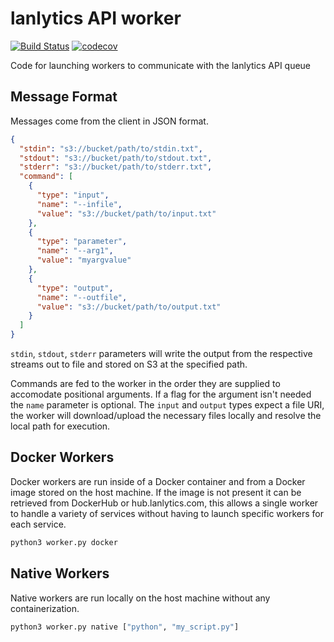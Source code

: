 # lanlytics API worker
[![Build Status](https://ci.lanlytics.com/nisac/lanlytics-api-worker.svg?token=RmFwLDimUxzrPXXq8Kti&branch=master)](https://ci.lanlytics.com/nisac/lanlytics-api-worker)
[![codecov](https://cov.lanlytics.com/ghe/nisac/lanlytics-api-worker/branch/master/graph/badge.svg)](https://cov.lanlytics.com/ghe/nisac/lanlytics-api-worker)

Code for launching workers to communicate with the lanlytics API queue

## Message Format
Messages come from the client in JSON format.
```json
{
  "stdin": "s3://bucket/path/to/stdin.txt",
  "stdout": "s3://bucket/path/to/stdout.txt",
  "stderr": "s3://bucket/path/to/stderr.txt",
  "command": [
    {
      "type": "input",
      "name": "--infile",
      "value": "s3://bucket/path/to/input.txt"
    },
    {
      "type": "parameter",
      "name": "--arg1",
      "value": "myargvalue"
    },
    {
      "type": "output",
      "name": "--outfile",
      "value": "s3://bucket/path/to/output.txt"
    }
  ]
}
```
`stdin`, `stdout`, `stderr` parameters will write the output from the respective streams out to file and stored on S3 at the specified path.

Commands are fed to the worker in the order they are supplied to accomodate positional arguments. If a flag for the argument isn't needed the `name` parameter is optional. The `input` and `output` types expect a file URI, the worker will download/upload the necessary files locally and resolve the local path for execution.

## Docker Workers
Docker workers are run inside of a Docker container and from a Docker image stored on the host machine. 
If the image is not present it can be retrieved from DockerHub or hub.lanlytics.com, this allows a 
single worker to handle a variety of services without having to launch specific workers for each service.
```bash
python3 worker.py docker
```
## Native Workers
Native workers are run locally on the host machine without any containerization.
```bash
python3 worker.py native ["python", "my_script.py"]
```
